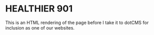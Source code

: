 # HEALTHIER 901

This is an HTML rendering of the page before I take it to dotCMS for inclusion as one of our websites.